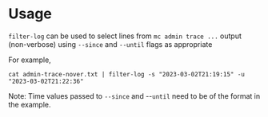 # Usage
`filter-log` can be used to select lines from `mc admin trace ...` output (non-verbose) using `--since` and `--until` flags as appropriate

For example,

``` shell
cat admin-trace-nover.txt | filter-log -s "2023-03-02T21:19:15" -u "2023-03-02T21:22:36"
```

Note: Time values passed to `--since` and --`until` need to be of the format in the example.
